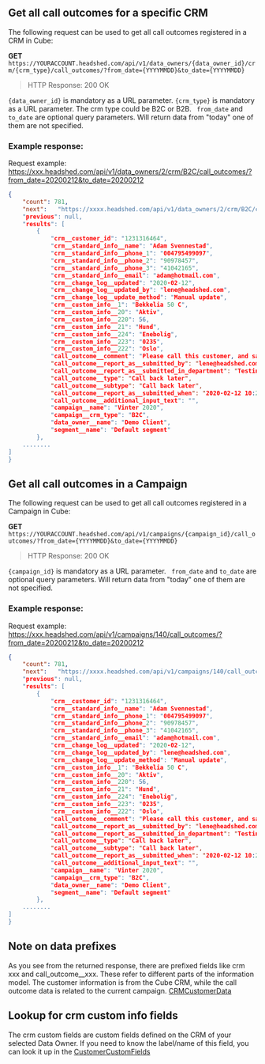 ## Get all call outcomes for a specific CRM

The following request can be used to get all call outcomes registered in a CRM in Cube:

**GET** ```https://YOURACCOUNT.headshed.com/api/v1/data_owners/{data_owner_id}/crm/{crm_type}/call_outcomes/?from_date={YYYYMMDD}&to_date={YYYYMMDD}```

> HTTP Response: 200 OK

` {data_owner_id} ` is mandatory as a URL parameter. 
` {crm_type} ` is mandatory as a URL parameter. The crm type could be B2C or B2B.
` from_date` and ` to_date ` are optional query parameters. Will return data from "today" one of them are not specified.


### Example response:
Request example: https://xxx.headshed.com/api/v1/data_owners/2/crm/B2C/call_outcomes/?from_date=20200212&to_date=20200212

```json  
{
    "count": 781,
    "next":   "https://xxxx.headshed.com/api/v1/data_owners/2/crm/B2C/call_outcomes/?from_date=20200212&to_date=20200212,
    "previous": null,
    "results": [
        {
            "crm__customer_id": "1231316464",
            "crm__standard_info__name": "Adam Svennestad",
            "crm__standard_info__phone_1": "004795499097",
            "crm__standard_info__phone_2": "90978457",
            "crm__standard_info__phone_3": "41042165",
            "crm__standard_info__email": "adam@hotmail.com",
            "crm__change_log__updated": "2020-02-12",
            "crm__change_log__updated_by": "lene@headshed.com",
            "crm__change_log__update_method": "Manual update",
            "crm__custom_info__1": "Bekkelia 50 C",
            "crm__custom_info__20": "Aktiv",
            "crm__custom_info__220": 56,
            "crm__custom_info__21": "Hund",
            "crm__custom_info__224": "Enebolig",
            "crm__custom_info__223": "0235",
            "crm__custom_info__222": "Oslo",
            "call_outcome__comment": "Please call this customer, and say hello from Lene!",
            "call_outcome__report_as__submitted_by": "lene@headshed.com",
            "call_outcome__report_as__submitted_in_department": "TestingSS",
            "call_outcome__type": "Call back later",
            "call_outcome__subtype": "Call back later",
            "call_outcome__report_as__submitted_when": "2020-02-12 10:27",
            "call_outcome__additional_input_text": "",
            "campaign__name": "Vinter 2020",
            "campaign__crm_type": "B2C",
            "data_owner__name": "Demo Client",
            "segment__name": "Default segment"
        },
    ........
]
}
  ```
  

## Get all call outcomes in a Campaign

The following request can be used to get all call outcomes registered in a Campaign in Cube:

**GET** ```https://YOURACCOUNT.headshed.com/api/v1/campaigns/{campaign_id}/call_outcomes/?from_date={YYYYMMDD}&to_date={YYYYMMDD}```

> HTTP Response: 200 OK

` {campaign_id} ` is mandatory as a URL parameter.
` from_date` and ` to_date ` are optional query parameters. Will return data from "today" one of them are not specified.


### Example response:
Request example: https://xxx.headshed.com/api/v1/campaigns/140/call_outcomes/?from_date=20200212&to_date=20200212

```json  
{
    "count": 781,
    "next":   "https://xxxx.headshed.com/api/v1/campaigns/140/call_outcomes/?from_date=20200212&to_date=20200212,
    "previous": null,
    "results": [
        {
            "crm__customer_id": "1231316464",
            "crm__standard_info__name": "Adam Svennestad",
            "crm__standard_info__phone_1": "004795499097",
            "crm__standard_info__phone_2": "90978457",
            "crm__standard_info__phone_3": "41042165",
            "crm__standard_info__email": "adam@hotmail.com",
            "crm__change_log__updated": "2020-02-12",
            "crm__change_log__updated_by": "lene@headshed.com",
            "crm__change_log__update_method": "Manual update",
            "crm__custom_info__1": "Bekkelia 50 C",
            "crm__custom_info__20": "Aktiv",
            "crm__custom_info__220": 56,
            "crm__custom_info__21": "Hund",
            "crm__custom_info__224": "Enebolig",
            "crm__custom_info__223": "0235",
            "crm__custom_info__222": "Oslo",
            "call_outcome__comment": "Please call this customer, and say hello from Lene!",
            "call_outcome__report_as__submitted_by": "lene@headshed.com",
            "call_outcome__report_as__submitted_in_department": "TestingSS",
            "call_outcome__type": "Call back later",
            "call_outcome__subtype": "Call back later",
            "call_outcome__report_as__submitted_when": "2020-02-12 10:27",
            "call_outcome__additional_input_text": "",
            "campaign__name": "Vinter 2020",
            "campaign__crm_type": "B2C",
            "data_owner__name": "Demo Client",
            "segment__name": "Default segment"
        },
    ........
]
}
  ```
  

## Note on data prefixes
As you see from the returned response, there are prefixed fields like crm xxx and call_outcome__xxx.
These refer to different parts of the information model. The customer information is from the Cube CRM, while the call outcome data is related to the current campaign. 
[CRMCustomerData](https://github.com/Headshed/cube-integration/blob/master/CRMCustomerData.md "CustomerData API")

## Lookup for crm custom info fields
The crm custom fields are custom fields defined on the CRM of your selected Data Owner.
If you need to know the label/name of this field, you can look it up in the [CustomerCustomFields](https://github.com/Headshed/cube-integration/blob/master/CustomerCustomFields.md "Customer Custom Fields")
